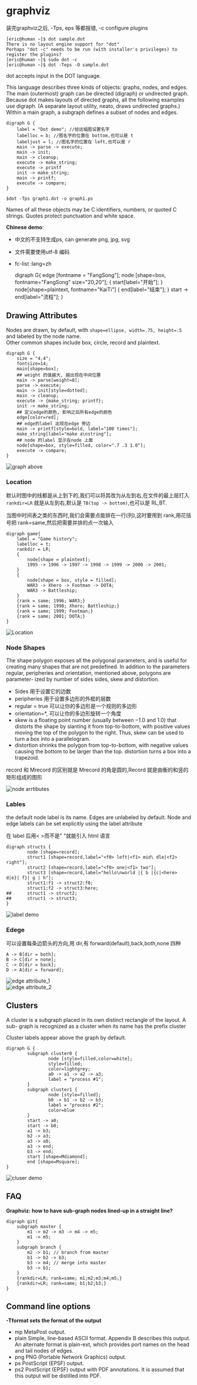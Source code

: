 # graphviz
装完graphviz之后, -Tps, eps 等都报错,
-c configure plugins

	[eric@human ~]$ dot sample.dot 
	There is no layout engine support for "dot"
	Perhaps "dot -c" needs to be run (with installer's privileges) to register the plugins?
	[eric@human ~]$ sudo dot -c
	[eric@human ~]$ dot -Teps -O sample.dot 

dot accepts input in the DOT language. 

This language describes three kinds of objects: graphs, nodes, and edges. 
The main (outermost) graph can be directed (digraph) or undirected graph. 
Because dot makes layouts of directed graphs, all the following examples use digraph.
(A separate layout utility, neato, draws undirected graphs.) 
Within a main graph, a subgraph defines a subset of nodes and edges.

	digraph G {
		label = "Dot demo"; //给这幅图设置名字
		labelloc = b; //图名字的位置在 bottom,也可以是 t
		labeljust = l; //图名字的位置在 left,也可以是 r
		main -> parse -> execute;
		main -> init;
		main -> cleanup;
		execute -> make_string;
		execute -> printf
		init -> make_string;
		main -> printf;
		execute -> compare;
	}

	$dot -Tps graph1.dot -o graph1.ps

Names of all these objects may be C identifiers, numbers, or quoted C
strings. Quotes protect punctuation and white space.

**Chinese demo**:

- 中文的不支持生成ps, can generate png, jpg, svg
- 文件需要使用utf-8 编码
- fc-list :lang=zh

	digraph G{
		edge [fontname = "FangSong"];
		node [shape=box, fontname="FangSong" size="20,20"];
		{
			start[label="开始"];
		}
		node[shape=plaintext, fontname="KaiTi"]
		{
			end[label="结束"];
		}
		start -> end[label="流程"];
	}

## Drawing Attributes
Nodes are drawn, by default, with `shape=ellipse, width=.75, height=.5`
and labeled by the node name.   
Other common shapes include box, circle, record and plaintext. 

	digraph G {
		size = "4,4";
    	fontsize=14;
		main[shape=box];
		## weight 的值越大, 越出现在中间位置
		main -> parse[weight=8];
		parse -> execute;
		main -> init[style=dotted];
		main -> cleanup;
		execute -> {make_string; printf};
		init -> make_string;
		## 定义edge的颜色, 影响之后所有edge的颜色
		edge[color=red];
		## edge的label 出现在edge 旁边
		main -> printf[style=bold, label="100 times"];
		make_string[label="make a\nstring"];
		## node 的label 显示在node 上面
		node[shape=box, style=filled, color=".7 .3 1.0"];
		execute -> compare;
	}
![graph above](http://i.imgbox.com/3rciGviM.png)

### Location
默认时图中的线都是从上到下的,我们可以将其改为从左到右,在文件的最上层打入
`rankdir=LR` 就是从左到右,默认是 `TB(top -> bottom)`,也可以是 RL,BT.

当图中时间表之类的东西时,我们会需要点能排在一行(列),这时要用到 rank,用花括
号把 rank=same,然后把需要并排的点一次输入

	digraph game{
		label = "Game history"; 
		labelloc = t;
		rankdir = LR;
		{
			node[shape = plaintext];
			1995 -> 1996 -> 1997 -> 1998 -> 1999 -> 2000 -> 2001;
		}
		{
			node[shape = box, style = filled];
			WAR3 -> Xhero -> Footman -> DOTA;
			WAR3 -> Battleship;
		}
		{rank = same; 1996; WAR3;}
		{rank = same; 1998; Xhero; Battleship;}
		{rank = same; 1999; Footman;}
		{rank = same; 2001; DOTA;}
	}
![Location](http://i.imgbox.com/JuOdzOH6.png)

### Node Shapes
The shape polygon exposes all the polygonal parameters, and is useful for
creating many shapes that are not predefined. In addition to the parameters regular,
peripheries and orientation, mentioned above, polygons are parameter-
ized by number of sides sides, skew and distortion. 

- Sides 用于设置它的边数
- peripheries 用于设置多边形的外框的层数
- regular = true 可以让你的多边形是一个规则的多边形
- orientation=*, 可以让你的多边形旋转一个角度
- skew is a floating point number (usually between −1.0 and 1.0) that distorts the shape by slanting
it from top-to-bottom, with positive values moving the top of the polygon to the
right. Thus, skew can be used to turn a box into a parallelogram. 
- distortion shrinks the polygon from top-to-bottom, with negative values causing the bottom
to be larger than the top. distortion turns a box into a trapezoid.

record 和 Mrecord 的区别就是 Mrecord 的角是圆的,Record 就是由衡的和竖的矩形组成的图形

![node arrtibutes](http://i.imgbox.com/XnxCHvqn.png)
### Lables
the default node label is its name. Edges are unlabeled by
default. Node and edge labels can be set explicitly using the label attribute

在 label 后用< >而不是" "就能引入 html 语言

	digraph structs {
			node [shape=record];
			struct1 [shape=record,label="<f0> left|<f1> mid\ dle|<f2> right"];
			struct2 [shape=record,label="<f0> one|<f1> two"];
			struct3 [shape=record,label="hello\nworld |{ b |{c|<here> d|e}| f}| g | h"];
			struct1:f1 -> struct2:f0;
			struct1:f2 -> struct3:here;
	## 		struct1 -> struct2;
	## 		struct1 -> struct3;
	}
![label demo](http://i.imgbox.com/9Tp7qlt6.png)

### Edege
可以设置每条边箭头的方向,用 dir,有 forward(default),back,both,none 四种

	A -> B[dir = both];
	B -> C[dir = none];
	C -> D[dir = back];
	D -> A[dir = forward];

![edge attribute_1](http://i.imgbox.com/hFzMoMdf.png)  
![edge attribute_2](http://i.imgbox.com/TQpuXgTI.png)  

## Clusters
A cluster is a subgraph placed in its own distinct rectangle of the layout. A sub-
graph is recognized as a cluster when its name has the prefix cluster

Cluster labels appear above the graph by default.

	digraph G {
			subgraph cluster0 {
					node [style=filled,color=white];
					style=filled;
					color=lightgrey;
					a0 -> a1 -> a2 -> a3;
					label = "process #1";
			}
			subgraph cluster1 {
					node [style=filled];
					b0 -> b1 -> b2 -> b3;
					label = "process #2";
					color=blue
			}
			start -> a0;
			start -> b0;
			a1 -> b3;
			b2 -> a3;
			a3 -> a0;
			a3 -> end;
			b3 -> end;
			start [shape=Mdiamond];
			end [shape=Msquare];
	}
![cluser demo](http://i.imgbox.com/WqXrAzIf.png)

## FAQ
**Graphviz: how to have sub-graph nodes lined-up in a straight line?**

	digraph git{
	    subgraph master {
	        m1 -> m2 -> m3 -> m4 -> m5;
			m1 -> m5;
	    }
	    subgraph branch {
	        m2 -> b1; // branch from master
	        b1 -> b2 -> b3;
	        b3 -> m4; // merge into master
			b3 -> b1;
	    }
		{rankdir=LR; rank=same; m1;m2;m3;m4;m5;}
		{rankdir=LR; rank=same; b1;b2;b3;}
	}

## Command line options
**-Tformat sets the format of the output**

- mp MetaPost output.
- plain Simple, line-based ASCII format. Appendix B describes this output. An alternate format is plain-ext, which provides port names on the head and tail nodes of edges.
- png PNG (Portable Network Graphics) output.
- ps PostScript (EPSF) output.
- ps2 PostScript (EPSF) output with PDF annotations. It is assumed that this output will be distilled into PDF.


